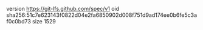 version https://git-lfs.github.com/spec/v1
oid sha256:51c7e623143f0822d04e2fa6850902d008f751d9ad174ee0b6fe5c3af0c0bd73
size 1529
